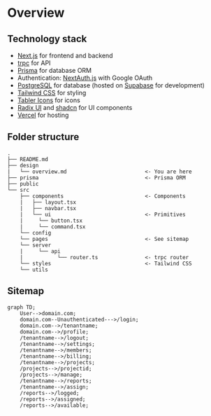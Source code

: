 # Overview

## Technology stack

- [Next.js](https://nextjs.org/) for frontend and backend
- [trpc](https://trpc.io/) for API
- [Prisma](https://www.prisma.io/) for database ORM
- Authentication: [NextAuth.js](https://next-auth.js.org/) with Google OAuth
- [PostgreSQL](https://www.postgresql.org/) for database (hosted on [Supabase](https://supabase.io/) for development)
- [Tailwind CSS](https://tailwindcss.com/) for styling
- [Tabler Icons](https://tabler-icons.io/) for icons
- [Radix UI](https://www.radix-ui.com/) and [shadcn](https://ui.shadcn.com/) for UI components
- [Vercel](https://vercel.com/) for hosting

## Folder structure

```
.
├── README.md
├── design
|   └── overview.md                         <- You are here
├── prisma                                  <- Prisma ORM
├── public
└── src
    ├── components                          <- Components
    |   ├── layout.tsx
    |   ├── navbar.tsx
    |   └── ui                              <- Primitives
    |     └── button.tsx
    |     └── command.tsx
    └── config
    └── pages                               <- See sitemap
    └── server
    |     └── api
    |           └── router.ts               <- trpc router
    └── styles                              <- Tailwind CSS
    └── utils
```

## Sitemap

```mermaid
graph TD;
    User-->domain.com;
    domain.com--Unauthenticated--->/login;
    domain.com-->/tenantname;
    domain.com-->/profile;
    /tenantname-->/logout;
    /tenantname-->/settings;
    /tenantname-->/members;
    /tenantname-->/billing;
    /tenantname-->/projects;
    /projects-->/projectid;
    /projects-->/manage;
    /tenantname-->/reports;
    /tenantname-->/assign;
    /reports-->/logged;
    /reports-->/assigned;
    /reports-->/available;
```
